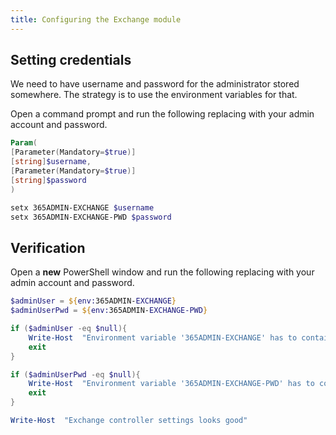 ```yaml
---
title: Configuring the Exchange module
---
```


## Setting credentials
We need to have username and password for the administrator stored somewhere. The strategy 
is to use the environment variables for that.

Open a command prompt and run the following replacing with your admin account and password.

```powershell
Param(
[Parameter(Mandatory=$true)]
[string]$username,
[Parameter(Mandatory=$true)]
[string]$password
)

setx 365ADMIN-EXCHANGE $username
setx 365ADMIN-EXCHANGE-PWD $password

```

## Verification
Open a **new** PowerShell window and run the following replacing with your admin account and password.

```powershell
$adminUser = ${env:365ADMIN-EXCHANGE}
$adminUserPwd = ${env:365ADMIN-EXCHANGE-PWD}

if ($adminUser -eq $null){
    Write-Host  "Environment variable '365ADMIN-EXCHANGE' has to contain the username"
    exit
}

if ($adminUserPwd -eq $null){
    Write-Host  "Environment variable '365ADMIN-EXCHANGE-PWD' has to contain the username"
    exit
}

Write-Host  "Exchange controller settings looks good"

```

